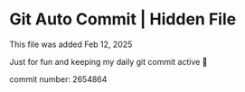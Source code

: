 # Git Auto Commit | Hidden File

This file was added Feb 12, 2025

Just for fun and keeping my daily git commit active 🤪

commit number: 2654864
